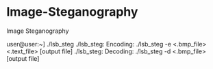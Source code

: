 # Image-Steganography
Image Steganography

user@user:~] ./lsb_steg
./lsb_steg: Encoding: ./lsb_steg -e <.bmp_file> <.text_file> [output file]
./lsb_steg: Decoding: ./lsb_steg -d <.bmp_file> [output file]
